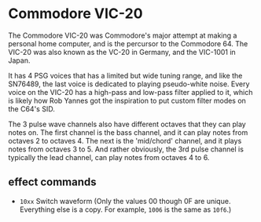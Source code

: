 # Commodore VIC-20

The Commodore VIC-20 was Commodore's major attempt at making a personal home computer, and is the percursor to the Commodore 64. The VIC-20 was also known as the VC-20 in Germany, and the VIC-1001 in Japan.

It has 4 PSG voices that has a limited but wide tuning range, and like the SN76489, the last voice is dedicated to playing pseudo-white noise. Every voice on the VIC-20 has a high-pass and low-pass filter applied to it, which is likely how Rob Yannes got the inspiration to put custom filter modes on the C64's SID.

The 3 pulse wave channels also have different octaves that they can play notes on. The first channel is the bass channel, and it can play notes from octaves 2 to octaves 4. The next is the 'mid/chord' channel, and it plays notes from octaves 3 to 5. And rather obviously, the 3rd pulse channel is typically the lead channel, can play notes from octaves 4 to 6.

## effect commands

 - `10xx` Switch waveform (Only the values 00 though 0F are unique. Everything else is a copy. For example, `1006` is the same as `10f6`.)
